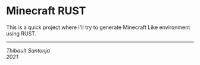 Minecraft RUST
===

This is a quick project where I'll try to generate Minecraft Like environment using RUST.


---
*Thibault Santonja<br/>
2021*